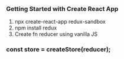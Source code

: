 ### Getting Started with Create React App
1. npx create-react-app redux-sandbox
2. npm install redux
3. Create fn reducer using vanilla JS 

### const store = createStore(reducer);
